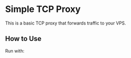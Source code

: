 # Simple TCP Proxy

This is a basic TCP proxy that forwards traffic to your VPS.

## How to Use

Run with:
